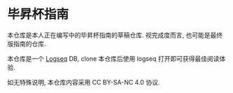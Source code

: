 # 毕昇杯指南

本仓库是本人正在编写中的毕昇杯指南的草稿仓库. 视完成度而言, 也可能是最终版指南的仓库.

本仓库是一个 [Logseq](https://logseq.com/) DB, clone 本仓库后使用 logseq 打开即可获得最佳阅读体验.

如无特殊说明, 本仓库内容采用 CC BY-SA-NC 4.0 协议.
